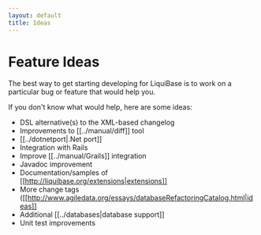 ```yaml
---
layout: default
title: Ideas
---
```


# Feature Ideas #

The best way to get starting developing for LiquiBase is to work on a particular bug or feature that would help you.

If you don't know what would help, here are some ideas:
  * DSL alternative(s) to the XML-based changelog
  * Improvements to [[../manual/diff]] tool
  * [[../dotnetport|.Net port]]
  * Integration with Rails
  * Improve [[../manual/Grails]] integration
  * Javadoc improvement
  * Documentation/samples of [[http://liquibase.org/extensions|extensions]]
  * More change tags ([[http://www.agiledata.org/essays/databaseRefactoringCatalog.html|ideas]]
  * Additional [[../databases|database support]]
  * Unit test improvements

